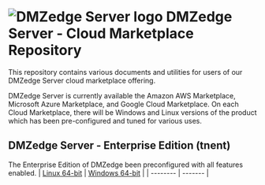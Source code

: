 # <img src="https://southrivertech.com/software/nextgen/dmzedge/dmzedge48.png" alt="DMZedge Server logo"> DMZedge Server - Cloud Marketplace Repository</img>

This repository contains various documents and utilities for users of our DMZedge Server cloud marketplace offering. 

DMZedge Server is currently available the Amazon AWS Marketplace, Microsoft Azure Marketplace, and Google Cloud Marketplace. On
each Cloud Marketplace, there will be Windows and Linux versions of the product which has been pre-configured
and tuned for various uses.

## DMZedge Server - Enterprise Edition (tnent)

The Enterprise Edition of DMZedge been preconfigured with all features enabled.
| [Linux 64-bit](https://github.com/southrivertech/dmzedge.pub/tree/main/cloud-marketplace/linux) | [Windows 64-bit](https://github.com/southrivertech/dmzedge.pub/tree/main/cloud-marketplace/win) |
| -------- | ------- |



